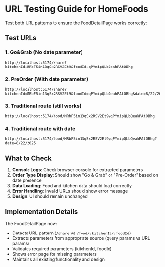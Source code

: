 # URL Testing Guide for HomeFoods

Test both URL patterns to ensure the FoodDetailPage works correctly:

## Test URLs

### 1. Go&Grab (No date parameter)

```
http://localhost:5174/share?kitchenId=MRbF5in13qSx2RSV2Et9&foodId=qPYmipQLbQeahPAtOBhg
```

### 2. PreOrder (With date parameter)

```
http://localhost:5174/share?kitchenId=MRbF5in13qSx2RSV2Et9&foodId=qPYmipQLbQeahPAtOBhg&date=8/22/2025
```

### 3. Traditional route (still works)

```
http://localhost:5174/food/MRbF5in13qSx2RSV2Et9/qPYmipQLbQeahPAtOBhg
```

### 4. Traditional route with date

```
http://localhost:5174/food/MRbF5in13qSx2RSV2Et9/qPYmipQLbQeahPAtOBhg?date=8/22/2025
```

## What to Check

1. **Console Logs**: Check browser console for extracted parameters
2. **Order Type Display**: Should show "Go & Grab" or "Pre-Order" based on date presence
3. **Data Loading**: Food and kitchen data should load correctly
4. **Error Handling**: Invalid URLs should show error message
5. **Design**: UI should remain unchanged

## Implementation Details

The FoodDetailPage now:

- Detects URL pattern (`/share` vs `/food/:kitchenId/:foodId`)
- Extracts parameters from appropriate source (query params vs URL params)
- Validates required parameters (kitchenId, foodId)
- Shows error page for missing parameters
- Maintains all existing functionality and design
